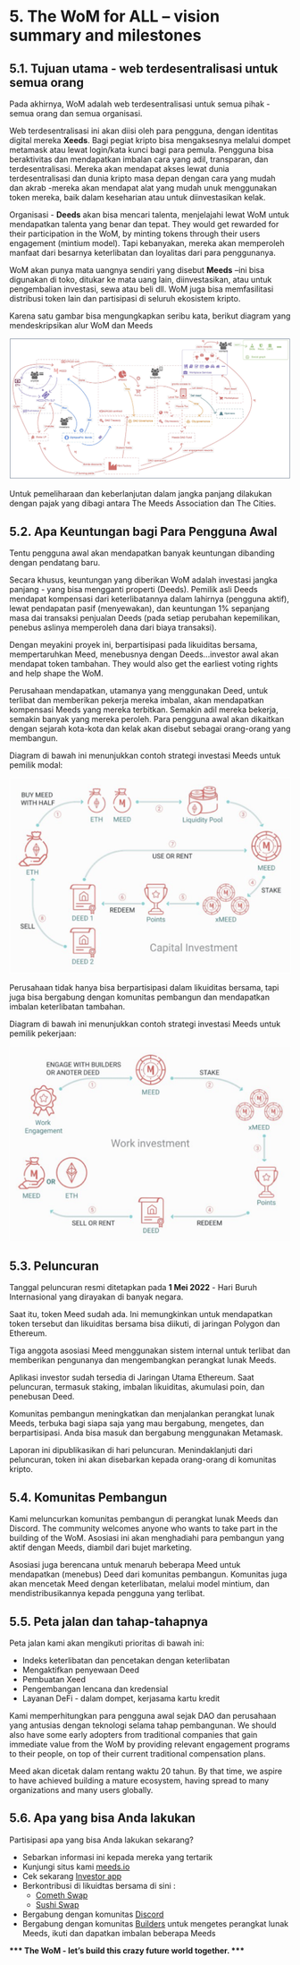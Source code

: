 # 5. The WoM for ALL – vision summary and milestones

## 5.1. Tujuan utama - web terdesentralisasi untuk semua orang

Pada akhirnya, WoM adalah web terdesentralisasi untuk semua pihak - semua orang dan semua organisasi.

Web terdesentralisasi ini akan diisi oleh para pengguna, dengan identitas digital mereka **Xeeds**. Bagi pegiat kripto bisa mengaksesnya melalui dompet metamask atau lewat login/kata kunci bagi para pemula. Pengguna bisa beraktivitas dan mendapatkan imbalan cara yang adil, transparan, dan terdesentralisasi. Mereka akan mendapat akses lewat dunia terdesentralisasi dan dunia kripto masa depan dengan cara yang mudah dan akrab -mereka akan mendapat alat yang mudah unuk menggunakan token mereka, baik dalam keseharian atau untuk diinvestasikan kelak.

Organisasi - **Deeds** akan bisa mencari talenta, menjelajahi lewat WoM untuk mendapatkan talenta yang benar dan tepat. They would get rewarded for their participation in the WoM, by minting tokens through their users engagement (mintium model). Tapi kebanyakan, mereka akan memperoleh manfaat dari besarnya keterlibatan dan loyalitas dari para penggunanya.

WoM akan punya mata uangnya sendiri yang disebut **Meeds** –ini bisa digunakan di toko, ditukar ke mata uang lain, diinvestasikan, atau untuk pengembalian investasi, sewa atau beli dll. WoM juga bisa memfasilitasi distribusi token lain dan partisipasi di seluruh ekosistem kripto.

Karena satu gambar bisa mengungkapkan seribu kata, berikut diagram yang mendeskripsikan alur WoM dan Meeds

![WoM dan alur Meeds](en/img/wom-flows.png)

Untuk pemeliharaan dan keberlanjutan dalam jangka panjang dilakukan dengan pajak yang dibagi antara The Meeds Association dan The Cities.

## 5.2. Apa Keuntungan bagi Para Pengguna Awal

Tentu pengguna awal akan mendapatkan banyak keuntungan dibanding dengan pendatang baru.

Secara khusus, keuntungan yang diberikan WoM adalah investasi jangka panjang - yang bisa mengganti properti (Deeds). Pemilik asli Deeds mendapat kompensasi dari keterlibatannya dalam lahirnya (pengguna aktif), lewat pendapatan pasif (menyewakan), dan keuntungan 1% sepanjang masa dai transaksi penjualan Deeds (pada setiap perubahan kepemilikan, penebus aslinya memperoleh dana dari biaya transaksi).

Dengan meyakini proyek ini, berpartisipasi pada likuiditas bersama, mempertaruhkan Meed, menebusnya dengan Deeds...investor awal akan mendapat token tambahan. They would also get the earliest voting rights and help shape the WoM.

Perusahaan mendapatkan, utamanya yang menggunakan Deed, untuk terlibat dan memberikan pekerja mereka imbalan, akan mendapatkan kompensasi Meeds yang mereka terbitkan. Semakin adil mereka bekerja, semakin banyak yang mereka peroleh. Para pengguna awal akan dikaitkan dengan sejarah kota-kota dan kelak akan disebut sebagai orang-orang yang membangun.

Diagram di bawah ini menunjukkan contoh strategi investasi Meeds untuk pemilik modal:

![Strategi investasi Meeds untuk pemilik modal](en/img/invest-capital.png)

Perusahaan tidak hanya bisa berpartisipasi dalam likuiditas bersama, tapi juga bisa bergabung dengan komunitas pembangun dan mendapatkan imbalan keterlibatan tambahan.

Diagram di bawah ini menunjukkan contoh strategi investasi Meeds untuk pemilik pekerjaan:

![Strategi investasi untuk pemilik pekerjaan](en/img/invest-work.png)

## 5.3. Peluncuran

Tanggal peluncuran resmi ditetapkan pada **1 Mei 2022** - Hari Buruh Internasional yang dirayakan di banyak negara.

Saat itu, token Meed sudah ada. Ini memungkinkan untuk mendapatkan token tersebut dan likuiditas bersama bisa diikuti, di jaringan Polygon dan Ethereum.

Tiga anggota asosiasi Meed menggunakan sistem internal untuk terlibat dan memberikan pengunanya dan mengembangkan perangkat lunak Meeds.

Aplikasi investor sudah tersedia di Jaringan Utama Ethereum. Saat peluncuran, termasuk staking, imbalan likuiditas, akumulasi poin, dan penebusan Deed.

Komunitas pembangun meningkatkan dan menjalankan perangkat lunak Meeds, terbuka bagi siapa saja yang mau bergabung, mengetes, dan berpartisipasi. Anda bisa masuk dan bergabung menggunakan Metamask.

Laporan ini dipublikasikan di hari peluncuran. Menindaklanjuti dari peluncuran, token ini akan disebarkan kepada orang-orang di komunitas kripto.

## 5.4. Komunitas Pembangun

Kami meluncurkan komunitas pembangun di perangkat lunak Meeds dan Discord. The community welcomes anyone who wants to take part in the building of the WoM. Asosiasi ini akan menghadiahi para pembangun yang aktif dengan Meeds, diambil dari bujet marketing.

Asosiasi juga berencana untuk menaruh beberapa Meed untuk mendapatkan (menebus) Deed dari komunitas pembangun. Komunitas juga akan mencetak Meed dengan keterlibatan, melalui model mintium, dan mendistribusikannya kepada pengguna yang terlibat.

## 5.5. Peta jalan dan tahap-tahapnya

Peta jalan kami akan mengikuti prioritas di bawah ini:

- Indeks keterlibatan dan pencetakan dengan keterlibatan
- Mengaktifkan penyewaan Deed
- Pembuatan Xeed
- Pengembangan lencana dan kredensial
- Layanan DeFi - dalam dompet, kerjasama kartu kredit

Kami memperhitungkan para pengguna awal sejak DAO dan perusahaan yang antusias dengan teknologi selama tahap pembangunan. We should also have some early adopters from traditional companies that gain immediate value from the WoM by providing relevant engagement programs to their people, on top of their current traditional compensation plans.

Meed akan dicetak dalam rentang waktu 20 tahun. By that time, we aspire to have achieved building a mature ecosystem, having spread to many organizations and many users globally.

## 5.6. Apa yang bisa Anda lakukan

Partisipasi apa yang bisa Anda lakukan sekarang?

- Sebarkan informasi ini kepada mereka yang tertarik
- Kunjungi situs kami [meeds.io](https://www.meeds.io/)
- Cek sekarang [Investor app](https://meeds.io/investors)
- Berkontribusi di likuidtas bersama di sini :
  - [Cometh Swap](https://swap.cometh.io/)
  - [Sushi Swap](https://sushi.com)
- Bergabung dengan komunitas [Discord](https://discord.com/invite/hAuADSq3)
- Bergabung dengan komunitas [Builders](https://meeds.io/builders) untuk mengetes perangkat lunak Meeds, ikuti dan dapatkan imbalan beberapa Meeds

**\*\*\* The WoM - let’s build this crazy future world together. \*\*\***